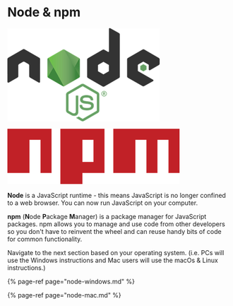 # Node & npm

![](../.gitbook/assets/nodejs.png)

![](../.gitbook/assets/npm.png)

**Node** is a JavaScript runtime - this means JavaScript is no longer confined to a web browser. You can now run JavaScript on your computer.

**npm** \(**N**ode **P**ackage **M**anager\) is a package manager for JavaScript packages. npm allows you to manage and use code from other developers so you don't have to reinvent the wheel and can reuse handy bits of code for common functionality.

Navigate to the next section based on your operating system. \(i.e. PCs will use the Windows instructions and Mac users will use the macOs & Linux instructions.\)

{% page-ref page="node-windows.md" %}

{% page-ref page="node-mac.md" %}

